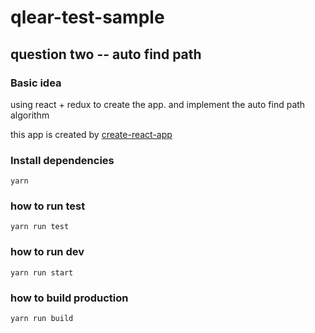 # qlear-test-sample
## question two -- auto find path

### Basic idea
using react + redux to create the app. and implement the auto find path algorithm 

this app is created by [create-react-app](https://github.com/facebookincubator/create-react-app)
 
### Install dependencies
`yarn`
 
### how to run test
`yarn run test`

### how to run dev
`yarn run start`

### how to build production
`yarn run build`
